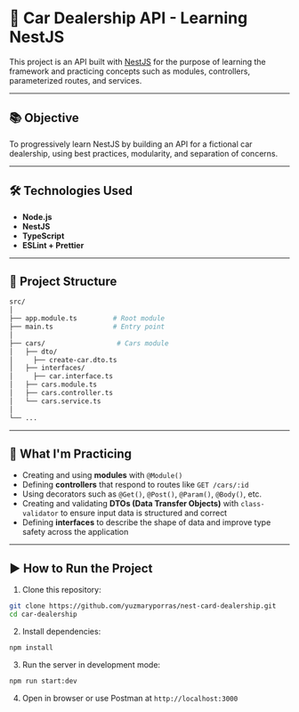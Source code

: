 # 🚗 Car Dealership API - Learning NestJS

This project is an API built with [NestJS](https://nestjs.com/) for the purpose of learning the framework and practicing concepts such as modules, controllers, parameterized routes, and services.

---

## 📚 Objective

To progressively learn NestJS by building an API for a fictional car dealership, using best practices, modularity, and separation of concerns.

---

## 🛠️ Technologies Used

- **Node.js**
- **NestJS**
- **TypeScript**
- **ESLint + Prettier**

---

## 📁 Project Structure

```bash
src/
│
├── app.module.ts         # Root module
├── main.ts               # Entry point
│
├── cars/                  # Cars module
│   ├── dto/
│     ├── create-car.dto.ts
│   ├── interfaces/
│     ├── car.interface.ts
│   ├── cars.module.ts
│   ├── cars.controller.ts
│   └── cars.service.ts
│
└── ...
```

---

## 🧪 What I'm Practicing

- Creating and using **modules** with `@Module()`
- Defining **controllers** that respond to routes like `GET /cars/:id`
- Using decorators such as `@Get()`, `@Post()`, `@Param()`, `@Body()`, etc.
- Creating and validating **DTOs (Data Transfer Objects)** with `class-validator` to ensure input data is structured and correct
- Defining **interfaces** to describe the shape of data and improve type safety across the application

---

## ▶️ How to Run the Project

1. Clone this repository:

```bash
git clone https://github.com/yuzmaryporras/nest-card-dealership.git
cd car-dealership
```

2. Install dependencies:

```bash
npm install
```

3. Run the server in development mode:

```bash
npm run start:dev
```

4. Open in browser or use Postman at `http://localhost:3000`

